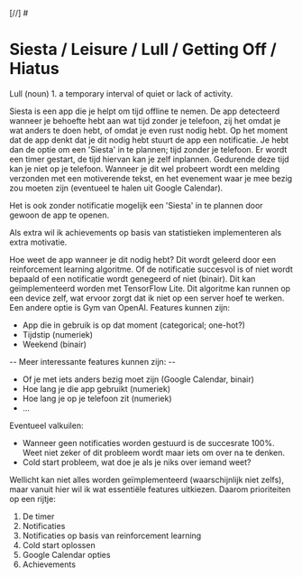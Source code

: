 [//] # 

# Siesta / Leisure / Lull / Getting Off / Hiatus #

Lull (noun)
1.
a temporary interval of quiet or lack of activity.

Siesta is een app die je helpt om tijd offline te nemen. De app detecteerd wanneer je behoefte hebt aan wat tijd zonder je telefoon, zij het omdat je wat anders te doen hebt, of omdat je even rust nodig hebt. Op het moment dat de app denkt dat je dit nodig hebt stuurt de app een notificatie. Je hebt dan de optie om een 'Siesta' in te plannen; tijd zonder je telefoon. Er wordt een timer gestart, de tijd hiervan kan je zelf inplannen. Gedurende deze tijd kan je niet op je telefoon. Wanneer je dit wel probeert wordt een melding verzonden met een motiverende tekst, en het evenement waar je mee bezig zou moeten zijn (eventueel te halen uit Google Calendar). 

Het is ook zonder notificatie mogelijk een 'Siesta' in te plannen door gewoon de app te openen.

Als extra wil ik achievements op basis van statistieken implementeren als extra motivatie.

Hoe weet de app wanneer je dit nodig hebt?
Dit wordt geleerd door een reinforcement learning algoritme. Of de notificatie succesvol is of niet wordt bepaald of een notificatie wordt genegeerd of niet (binair). 
Dit kan geïmplementeerd worden met TensorFlow Lite.  Dit algoritme kan runnen op een device zelf, wat ervoor zorgt dat ik niet op een server hoef te werken.
Een andere optie is Gym van OpenAI.
Features kunnen zijn:
 * App die in gebruik is op dat moment (categorical; one-hot?)
 * Tijdstip (numeriek)
 * Weekend (binair)
 
 -- Meer interessante features kunnen zijn: -- 
 
 * Of je met iets anders bezig moet zijn (Google Calendar, binair)
 * Hoe lang je die app gebruikt (numeriek)
 * Hoe lang je op je telefoon zit (numeriek)
 * ...
 
 Eventueel valkuilen: 
 * Wanneer geen notificaties worden gestuurd is de succesrate 100%. Weet niet zeker of dit probleem wordt maar iets om over na te denken.
 * Cold start probleem, wat doe je als je niks over iemand weet?

Wellicht kan niet alles worden geïmplementeerd (waarschijnlijk niet zelfs), maar vanuit hier wil ik wat essentiële features uitkiezen.
Daarom prioriteiten op een rijtje:
 1. De timer
 2. Notificaties
 3. Notificaties op basis van reinforcement learning
 4. Cold start oplossen
 5. Google Calendar opties
 6. Achievements
